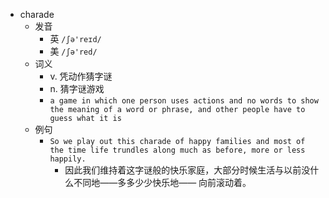 - charade
  - 发音
    - 英 `/ʃə'reɪd/`
    - 美 `/ʃə'red/`
  - 词义
    - v. 凭动作猜字谜
    - n. 猜字谜游戏
    - `a game in which one person uses actions and no words to show the meaning of a word or phrase, and other people have to guess what it is`
  - 例句
    - `So we play out this charade of happy families and most of the time life trundles along much as before, more or less happily.`
      - 因此我们维持着这字谜般的快乐家庭，大部分时候生活与以前没什么不同地——多多少少快乐地—— 向前滚动着。

